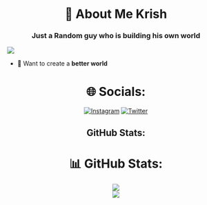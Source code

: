 <h1 align="center"> 💫 About Me Krish </h1>
<h3 align="center">Just a Random guy who is building his own world</h3>

[![](https://visitcount.itsvg.in/api?id=MoonWalker440&label=Profile%20Views&icon=0&pretty=false)](https://visitcount.itsvg.in)

- 🔭 Want to create a **better world**

<h1 align="center"> 🌐 Socials: </h1>

<div align="center"> 

<a href="">[![Instagram](https://img.shields.io/badge/Instagram-%23E4405F.svg?logo=Instagram&logoColor=white)](http://Instagram.com/stylish_chiku_440)</a> <a href="">[![Twitter](https://img.shields.io/badge/Twitter-%231DA1F2.svg?logo=Twitter&logoColor=white)](https://twitter.com/Krish00424)</a>

## GitHub Stats:

<h1 align="center"> 📊 GitHub Stats: </h1>

<div align="center"> 

<a href="">![](https://github-readme-stats.vercel.app/api?username=MoonWalker440&theme=chartreuse-dark&show_icons=true&hide_border=true&count_private=true)</a> 
</br>
![](https://github-readme-streak-stats.herokuapp.com/?user=MoonWalker440&theme=chartreuse-dark&hide_border=true)<br/>
